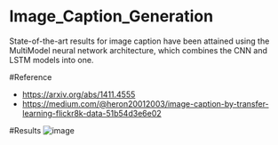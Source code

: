 # Image_Caption_Generation
State-of-the-art results for image caption have been attained using the MultiModel neural network architecture, which combines the CNN and LSTM models into one.


#Reference
* https://arxiv.org/abs/1411.4555
* https://medium.com/@heron20012003/image-caption-by-transfer-learning-flickr8k-data-51b54d3e6e02

#Results 
![image](https://user-images.githubusercontent.com/42600473/218851514-599ad820-52a2-4c9f-bf11-3b82ef300929.png)
